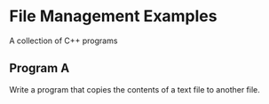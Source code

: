 # File Management Examples
A collection of C++ programs

## Program A

Write a program that copies the contents of a text file to another file.

